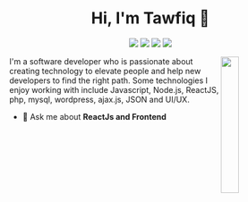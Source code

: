 
<h1 align="center">Hi, I'm Tawfiq 👋</h1>
<p align="center">
    <a href="https://twitter.com/tawfiq-aharmim"><img src="https://img.shields.io/badge/twitter-%231FA1F1?style=flat&logo=twitter&logoColor=white"/></a>
    <a href="https://www.linkedin.com/in/tawfiq-aharmim-3b16781a0"><img src="https://img.shields.io/badge/linkedin-%230177B5?style=flat&logo=linkedin&logoColor=white"/></a>
    <a href="https://www.instagram.com/mohamed_abusrea"><img src="https://img.shields.io/badge/instagram-%23E4415F?style=flat&logo=instagram&logoColor=white"/></a>
    <a href="https://www.instagram.com/tawfiq.officiel/"><img src="https://img.shields.io/badge/instagram-%23E4415F?style=flat&logo=instagram&logoColor=white"/></a>
  </p>
  
  <img src="https://github.com/mohamedabusrea/mohamedabusrea/blob/master/profile-img.png" align="right" width="25%"/>

I'm a software developer who is passionate about creating technology to elevate people and help new developers to find the right path. Some technologies I enjoy working with include Javascript, Node.js, ReactJS, php, mysql, wordpress, ajax.js, JSON and UI/UX.



- 💬 Ask me about **ReactJs and Frontend**
